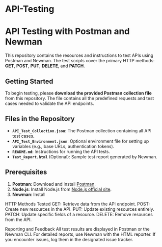 # API-Testing
# API Testing with Postman and Newman

This repository contains the resources and instructions to test APIs using Postman and Newman. The test scripts cover the primary HTTP methods: **GET**, **POST**, **PUT**, **DELETE**, and **PATCH**.

## Getting Started

To begin testing, please **download the provided Postman collection file** from this repository. The file contains all the predefined requests and test cases needed to validate the API endpoints.

## Files in the Repository

- **`API_Test_Collection.json`**: The Postman collection containing all API test cases.
- **`API_Test_Environment.json`**: Optional environment file for setting up variables (e.g., base URLs, authentication tokens).
- **`README.md`**: Instructions for running the API tests.
- **`Test_Report.html`** (Optional): Sample test report generated by Newman.

## Prerequisites

1. **Postman**: Download and install [Postman](https://www.postman.com/downloads/).
2. **Node.js**: Install Node.js from [Node.js official site](https://nodejs.org/).
3. **Newman**: Install
   
HTTP Methods Tested
GET: Retrieve data from the API endpoint.
POST: Create new resources in the API.
PUT: Update existing resources entirely.
PATCH: Update specific fields of a resource.
DELETE: Remove resources from the API.

Reporting and Feedback
All test results are displayed in Postman or the Newman CLI.
For detailed reports, use Newman with the HTML reporter.
If you encounter issues, log them in the designated issue tracker.
